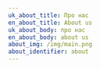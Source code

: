 ```yaml
---
uk_about_title: Про нас
en_about_title: About us
uk_about_body: про нас
en_about_body: a﻿bout us
about_img: /img/main.png
about_identifier: about
---
```

